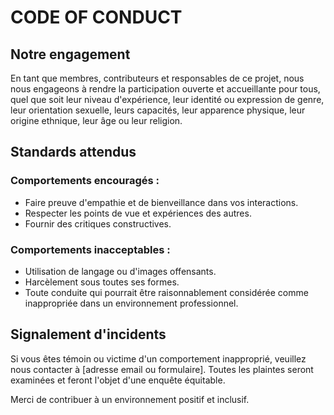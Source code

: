 # CODE OF CONDUCT

## Notre engagement

En tant que membres, contributeurs et responsables de ce projet, nous nous engageons à rendre la participation ouverte et accueillante pour tous, quel que soit leur niveau d'expérience, leur identité ou expression de genre, leur orientation sexuelle, leurs capacités, leur apparence physique, leur origine ethnique, leur âge ou leur religion.

## Standards attendus

### Comportements encouragés :
- Faire preuve d'empathie et de bienveillance dans vos interactions.
- Respecter les points de vue et expériences des autres.
- Fournir des critiques constructives.

### Comportements inacceptables :
- Utilisation de langage ou d'images offensants.
- Harcèlement sous toutes ses formes.
- Toute conduite qui pourrait être raisonnablement considérée comme inappropriée dans un environnement professionnel.

## Signalement d'incidents

Si vous êtes témoin ou victime d'un comportement inapproprié, veuillez nous contacter à [adresse email ou formulaire]. Toutes les plaintes seront examinées et feront l'objet d'une enquête équitable.

Merci de contribuer à un environnement positif et inclusif.
